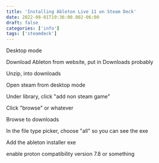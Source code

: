 ```yaml
---
title: 'Installing Ableton Live 11 on Steam Deck'
date: 2022-08-01T19:36:00.002-06:00
draft: false
categories: ['info']
tags: ['steamdeck']
---
```



Desktop mode

Download Ableton from website, put in Downloads probably

Unzip, into downloads

Open steam from desktop mode

Under library, click "add non steam game"

Click "browse" or whatever

Browse to downloads

In the file type picker, choose "all" so you can see the exe

Add the ableton installer exe

enable proton compatibility version 7.8 or something
